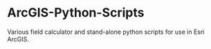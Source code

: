 # ArcGIS-Python-Scripts
Various field calculator and stand-alone python scripts for use in Esri ArcGIS.

